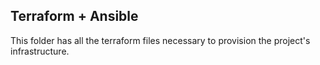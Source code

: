 ## Terraform + Ansible

This folder has all the terraform files necessary to provision the project's infrastructure. 